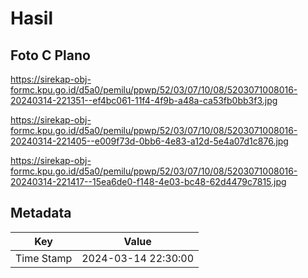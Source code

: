 # Hasil

## Foto C Plano

https://sirekap-obj-formc.kpu.go.id/d5a0/pemilu/ppwp/52/03/07/10/08/5203071008016-20240314-221351--ef4bc061-11f4-4f9b-a48a-ca53fb0bb3f3.jpg

https://sirekap-obj-formc.kpu.go.id/d5a0/pemilu/ppwp/52/03/07/10/08/5203071008016-20240314-221405--e009f73d-0bb6-4e83-a12d-5e4a07d1c876.jpg

https://sirekap-obj-formc.kpu.go.id/d5a0/pemilu/ppwp/52/03/07/10/08/5203071008016-20240314-221417--15ea6de0-f148-4e03-bc48-62d4479c7815.jpg


## Metadata

| Key        | Value               |
| ---------- | ------------------- |
| Time Stamp | 2024-03-14 22:30:00 |



